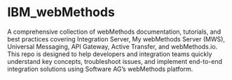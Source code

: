 # IBM_webMethods
A comprehensive collection of webMethods documentation, tutorials, and best practices covering Integration Server, My webMethods Server (MWS), Universal Messaging, API Gateway, Active Transfer, and webMethods.io. 
This repo is designed to help developers and integration teams quickly understand key concepts, troubleshoot issues, and implement end-to-end integration solutions using Software AG’s webMethods platform.
